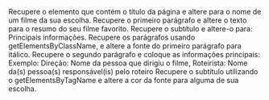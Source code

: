 Recupere o elemento que contém o título da página e altere para o nome de um filme da sua escolha.
Recupere o primeiro parágrafo e altere o texto para o resumo do seu filme favorito.
Recupere o subtítulo e altere-o para: Principais informações.
Recupere os parágrafos usando getElementsByClassName, e altere a fonte do primeiro parágrafo para itálico.
Recupere o segundo parágrafo e coloque as informações principais: Exemplo: Direção: Nome da pessoa que dirigiu o filme, Roteirista: Nome da(s) pessoa(s) responsável(is) pelo roteiro
Recupere o subtítulo utilizando o getElementsByTagName e altere a cor da fonte para alguma de sua escolha.

